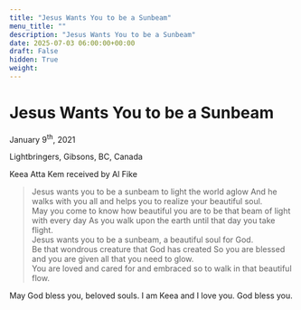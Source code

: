 ```yaml
---
title: "Jesus Wants You to be a Sunbeam"
menu_title: ""
description: "Jesus Wants You to be a Sunbeam"
date: 2025-07-03 06:00:00+00:00
draft: False
hidden: True
weight:
---
```

# Jesus Wants You to be a Sunbeam

January 9<sup>th</sup>, 2021

Lightbringers, Gibsons, BC, Canada

Keea Atta Kem received by Al Fike

>Jesus wants you to be a sunbeam to light the world aglow 
And he walks with you all and helps you to realize your beautiful soul.  
May you come to know how beautiful you are to be that beam of light with every day 
As you walk upon the earth until that day you take flight.  
Jesus wants you to be a sunbeam, a beautiful soul for God.  
Be that wondrous creature that God has created 
 So you are blessed and you are given all that you need to glow.  
You are loved and cared for and embraced so to walk in that beautiful flow.  

May God bless you, beloved souls. I am Keea and I love you. God bless you.
